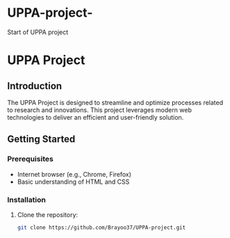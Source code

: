 # UPPA-project-
Start of UPPA project 
# UPPA Project

## Introduction
The UPPA Project is designed to streamline and optimize processes related to research and innovations. This project leverages modern web technologies to deliver an efficient and user-friendly solution.

## Getting Started
### Prerequisites
- Internet browser (e.g., Chrome, Firefox)
- Basic understanding of HTML and CSS

### Installation
1. Clone the repository:
   ```sh
   git clone https://github.com/Brayoo37/UPPA-project.git
